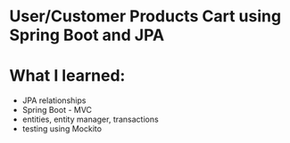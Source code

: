 # User/Customer Products Cart using Spring Boot and JPA

# What I learned:

- JPA relationships
- Spring Boot - MVC
- entities, entity manager, transactions
- testing using Mockito
